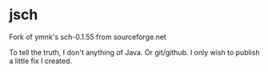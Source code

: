 # jsch
Fork of ymnk's sch-0.1.55 from sourceforge.net

To tell the truth, I don't anything of Java. Or git/github.
I only wish to publish a little fix I created.
